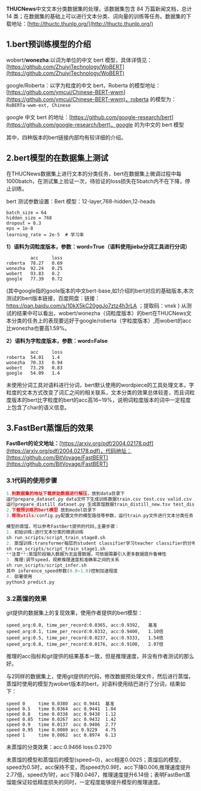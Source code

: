 **THUCNews**中文文本分类数据集的处理，该数据集包含 84 万篇新闻文档，总计 14 类；在数据集的基础上可以进行文本分类、词向量的训练等任务。数据集的下载地址：[http://thuctc.thunlp.org/](http://thuctc.thunlp.org/)

## 1.bert预训练模型的介绍

wobert/**wonezha**:以词为单位的中文 bert 模型，具体详情见：[https://github.com/ZhuiyiTechnology/WoBERT](https://github.com/ZhuiyiTechnology/WoBERT)

google/Roberta：以字为粒度的中文 bert，Roberta 的模型地址：[https://github.com/ymcui/Chinese-BERT-wwm](https://github.com/ymcui/Chinese-BERT-wwm)，roberta 的模型为：`RoBERTa-wwm-ext, Chinese`

google 中文 bert 的地址：[https://github.com/google-research/bert](https://github.com/google-research/bert)，google 的为中文的 bert 模型

其中，四种版本的bert链接内部均有较详细的介绍。

## 2.bert模型的在数据集上测试

在THUCNews数据集上进行文本的分类任务，bert在数据集上微调过程中每 1000batch，在测试集上验证一次，待验证的loss损失在5batch内不在下降，停止训练。

bert 测试参数设置：Bert 模型：12-layer,768-hidden,12-heads

```plain
batch_size = 64
hidden_size = 768
dropout = 0.3 
eps = 1e-8
learning_rate = 2e-5  # 学习率
```
**1）语料为词粒度版本，参数：word=True（**语料使用jieba分词工具进行分词**）**

```plain
         acc     loss
roberta  78.27   0.69
wonezha  92.24   0.25
wobert   93.83   0.2
google   77.39   0.72
```
(其中google指的goole版本的中文bert-base,如1介绍的bert对应的基础版本,本次测试的bert版本链接，百度网盘：链接：https://pan.baidu.com/s/10kX5kC20ggJo7ztz4h3rLA ；提取码：vnxk )
从测试的结果中可以看出，wobert/wonezha（词粒度版本）的bert在THUCNews文本分类的任务上的表现要远好于google/roberta（字粒度版本）,而wobert的acc比wonezha也要高1.59%。

**2）语料为字粒度版本，参数：word=False**

```plain
         acc     loss
roberta  54.01   1.4
wonezha  70.33   0.94
wobert   73.29   0.83
google   54.09   1.4
```
未使用分词工具对语料进行分词，bert默认使用的wordpiece的工具处理文本，字粒度的文本方式改变了词汇之间的相关联系，文本分类的效果总体较差，而且词粒度版本的bert比字粒度的bert的acc高16~19%，说明词粒度版本的词中一定程度上包含了char的语义信息。

## **3.FastBert蒸馏后的效果**

**FastBert的论文地址：**[https://arxiv.org/pdf/2004.02178.pdf](https://arxiv.org/pdf/2004.02178.pdf)，代码地址：[https://github.com/BitVoyage/FastBERT](https://github.com/BitVoyage/FastBERT)


### 3.1代码的使用步骤

```python
1.到数据集的地址下载原始数据进行解压，放到data目录下
运行prepare_dataset.py data文件下生成训练数据train.csv test.csv valid.csv 以及标签到id的映射文件label2id.json
运行prepare_distill_dataset.py 生成蒸馏数据train_distill_new.tsv test_distill_new.tsv dev_distill_new.tsv
2.下载预训练的bert模型 放到model目录下
3.修改utils/config.py配置文件的模型路径等参数，运行train.py文件进行文本分类任务

```

```python
模型的蒸馏，可以参考FastBert提供的代码,主要步骤：
1. 初始训练:进行文本分类的微调训练
sh run_scripts/script_train_stage0.sh
2. 蒸馏训练:transformer每层的student classifier学习teacher classifier的分布
sh run_scripts/script_train_stage1.sh
**注意**:蒸馏阶段输入数据为无监督数据，可依据需要引入更多数据提升鲁棒性
3. 推理:调节speed，观察推理速度和准确率之间的关系
sh run_scripts/script_infer.sh
其中 inference_speed参数(0.0~1.0)控制加速程度
4. 部署使用
python3 predict.py
```
### 3.2蒸馏的效果
git提供的数据集上的复现效果，使用作者提供的bert模型：
```plain
speed_arg:0.0, time_per_record:0.0365, acc:0.9392,   基准
speed_arg:0.1, time_per_record:0.0332, acc:0.9400,   1.10倍
speed_arg:0.5, time_per_record:0.0237, acc:0.9333,   1.54倍
speed_arg:0.8, time_per_record:0.0176, acc:0.9100,   2.07倍
```
推理的acc指标和git提供的结果基本一致，但是推理速度，并没有作者测试的那么好。

与2同样的数据集上，使用git提供的代码，修改数据预处理文件，然后进行蒸馏，蒸馏时使用的模型为wobert版本的bert，对语料使用结巴进行了分词，结果如下：

```plain
speed 0     time 0.0380  acc 0.9441  基准
speed 0.5   time 0.0364  acc 0.9441  1.04
speed 0.8   time 0.0338  acc 0.9438  1.12
speed 0.85  time 0.0267  acc 0.9432  1.42
speed 0.9   time 0.0137  acc 0.9406  2.77
speed 0.95  time 0.0080 acc 0.9229   4.75
speed 1     time 0.0062  acc 0.8974  6.13
```
未蒸馏的分类效果：acc:0.9466   loss:0.2970

未蒸馏的模型和蒸馏后的模型(speed=0)，acc相差0.0025；蒸馏后的模型，speed为0.5时，acc保持不变，而speed为0.9时，acc下降0.006,推理速度提升2.77倍，speed为1时，acc下降0.0467，推理速度提升6.14倍；表明FastBert蒸馏能保证较低精度损失的同时，一定程度能够提升模型的推理速度。